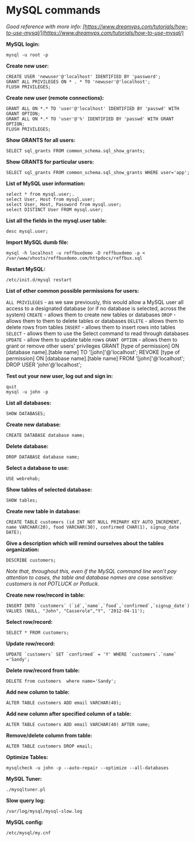 # MySQL commands

_Good reference with more info: [https://www.dreamvps.com/tutorials/how-to-use-mysql/](https://www.dreamvps.com/tutorials/how-to-use-mysql/)_


**MySQL login:**

	mysql -u root -p


**Create new user:**

	CREATE USER 'newuser'@'localhost' IDENTIFIED BY 'password';
	GRANT ALL PRIVILEGES ON * . * TO 'newuser'@'localhost';
	FLUSH PRIVILEGES;

**Create new user (remote connections):**

	GRANT ALL ON *.* TO 'user'@'localhost' IDENTIFIED BY 'passwd' WITH GRANT OPTION;
	GRANT ALL ON *.* TO 'user'@'%' IDENTIFIED BY 'passwd' WITH GRANT OPTION;
	FLUSH PRIVILEGES;


**Show GRANTS for all users:**

	SELECT sql_grants FROM common_schema.sql_show_grants;


**Show GRANTS for particular users:**
	
	SELECT sql_grants FROM common_schema.sql_show_grants WHERE user='app';


**List of MySQL user information:**

	select * from mysql.user;.
	select User, Host from mysql.user;
	select User, Host, Password from mysql.user;
	select DISTINCT User FROM mysql.user;

**List all the fields in the mysql.user table:**

	desc mysql.user;


**Import MySQL dumb file:**

	mysql -h localhost -u reffbuxdemo -D reffbuxdemo -p < /var/www/vhosts/reffbuxdemo.com/httpdocs/reffbux.sql


**Restart MySQL:**

	/etc/init.d/mysql restart
	


**List of other common possible permissions for users:**

`ALL PRIVILEGES` - as we saw previously, this would allow a MySQL user all access to a designated database (or if no database is selected, across the system)
`CREATE` - allows them to create new tables or databases
`DROP` - allows them to them to delete tables or databases
`DELETE` - allows them to delete rows from tables
`INSERT` - allows them to insert rows into tables
`SELECT` - allows them to use the Select command to read through databases
`UPDATE` - allow them to update table rows
`GRANT OPTION` - allows them to grant or remove other users' privileges
GRANT [type of permission] ON [database name].[table name] TO '[john]'@'localhost';
REVOKE [type of permission] ON [database name].[table name] FROM '[john]'@'localhost';
DROP USER 'john'@'localhost';

**Test out your new user, log out and sign in:**
	
	quit
	mysql -u john -p

**List all databases:**

	SHOW DATABASES;

**Create new database:**

	CREATE DATABASE database name;

**Delete database:**

	DROP DATABASE database name;

**Select a database to use:**

	USE webrehab;

**Show tables of selected database:**

	SHOW tables;

**Create new table in database:**

	CREATE TABLE customers (id INT NOT NULL PRIMARY KEY AUTO_INCREMENT, name VARCHAR(20), food VARCHAR(30), confirmed CHAR(1), signup_date DATE);

**Give a description which will remind ourselves about the tables organization:**

	DESCRIBE customers;

_Note that, throughout this, even if the MySQL command line won’t pay attention to cases, the table and database names are case sensitive: customers is not POTLUCK or Potluck._

**Create new row/record in table:**

	INSERT INTO `customers` (`id`,`name`,`food`,`confirmed`,`signup_date`) VALUES (NULL, "John", "Casserole","Y", '2012-04-11');

**Select row/record:**

	SELECT * FROM customers;

**Update row/record:**

	UPDATE `customers` SET `confirmed` = 'Y' WHERE `customers`.`name` ='Sandy';

**Delete row/record from table:**
	
	DELETE from customers  where name='Sandy';


**Add new column to table:**
	
	ALTER TABLE customers ADD email VARCHAR(40);

**Add new column after specified column of a table:**

	ALTER TABLE customers ADD email VARCHAR(40) AFTER name; 

**Remove/delete column from table:**
	
	ALTER TABLE customers DROP email;


**Optimize Tables:**

	mysqlcheck -u john -p --auto-repair --optimize --all-databases

**MySQL Tuner:**

	./mysqltuner.pl

**Slow query log:**
	
	/var/log/mysql/mysql-slow.log

**MySQL config:**

	/etc/mysql/my.cnf
